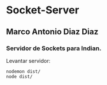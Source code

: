 # Socket-Server

## Marco Antonio Diaz Diaz

### Servidor de Sockets para Indian.

Levantar servidor:

```
nodemon dist/
node dist/
```
